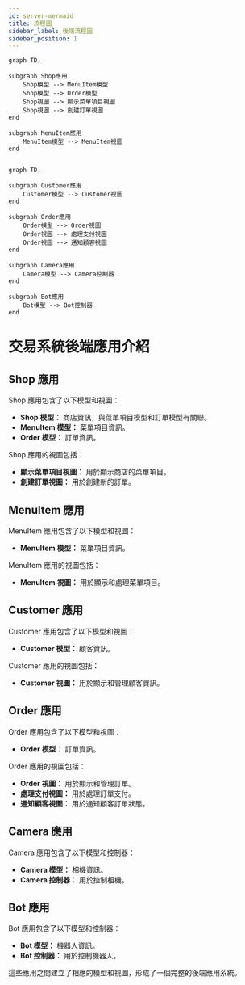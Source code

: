 ```yaml
---
id: server-mermaid
title: 流程圖
sidebar_label: 後端流程圖
sidebar_position: 1
---
```


```mermaid
graph TD;

subgraph Shop應用
    Shop模型 --> MenuItem模型
    Shop模型 --> Order模型
    Shop視圖 --> 顯示菜單項目視圖
    Shop視圖 --> 創建訂單視圖
end

subgraph MenuItem應用
    MenuItem模型 --> MenuItem視圖
end


```

```mermaid
graph TD;

subgraph Customer應用
    Customer模型 --> Customer視圖
end

subgraph Order應用
    Order模型 --> Order視圖
    Order視圖 --> 處理支付視圖
    Order視圖 --> 通知顧客視圖
end

subgraph Camera應用
    Camera模型 --> Camera控制器
end

subgraph Bot應用
    Bot模型 --> Bot控制器
end
```

# 交易系統後端應用介紹

## Shop 應用

Shop 應用包含了以下模型和視圖：

- **Shop 模型：** 商店資訊，與菜單項目模型和訂單模型有關聯。
- **MenuItem 模型：** 菜單項目資訊。
- **Order 模型：** 訂單資訊。

Shop 應用的視圖包括：

- **顯示菜單項目視圖：** 用於顯示商店的菜單項目。
- **創建訂單視圖：** 用於創建新的訂單。

## MenuItem 應用

MenuItem 應用包含了以下模型和視圖：

- **MenuItem 模型：** 菜單項目資訊。

MenuItem 應用的視圖包括：

- **MenuItem 視圖：** 用於顯示和處理菜單項目。

## Customer 應用

Customer 應用包含了以下模型和視圖：

- **Customer 模型：** 顧客資訊。

Customer 應用的視圖包括：

- **Customer 視圖：** 用於顯示和管理顧客資訊。

## Order 應用

Order 應用包含了以下模型和視圖：

- **Order 模型：** 訂單資訊。

Order 應用的視圖包括：

- **Order 視圖：** 用於顯示和管理訂單。
- **處理支付視圖：** 用於處理訂單支付。
- **通知顧客視圖：** 用於通知顧客訂單狀態。

## Camera 應用

Camera 應用包含了以下模型和控制器：

- **Camera 模型：** 相機資訊。
- **Camera 控制器：** 用於控制相機。

## Bot 應用

Bot 應用包含了以下模型和控制器：

- **Bot 模型：** 機器人資訊。
- **Bot 控制器：** 用於控制機器人。

這些應用之間建立了相應的模型和視圖，形成了一個完整的後端應用系統。
